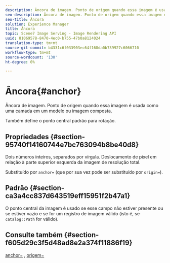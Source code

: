 ```yaml
---
description: Âncora de imagem. Ponto de origem quando essa imagem é usada como uma camada em um modelo ou imagem composta.
seo-description: Âncora de imagem. Ponto de origem quando essa imagem é usada como uma camada em um modelo ou imagem composta.
seo-title: Âncora
solution: Experience Manager
title: Âncora
topic: Scene7 Image Serving - Image Rendering API
uuid: 81069578-8470-4ec0-b755-47b0a8124024
translation-type: tm+mt
source-git-commit: b4331c6f033903ec64f168da0b739927c6066710
workflow-type: tm+mt
source-wordcount: '130'
ht-degree: 0%

---
```



# Âncora{#anchor}

Âncora de imagem. Ponto de origem quando essa imagem é usada como uma camada em um modelo ou imagem composta.

Também define o ponto central padrão para rotação.

## Propriedades {#section-95740f14160744e7bc763094b8be40d8}

Dois números inteiros, separados por vírgula. Deslocamento de pixel em relação à parte superior esquerda da imagem de resolução total.

Substituído por `anchor=` (que por sua vez pode ser substituído por `origin=`).

## Padrão {#section-ca3a4cc837d643519eff15951f2b47a1}

O ponto central da imagem é usado se esse campo não estiver presente ou se estiver vazio e se for um registro de imagem válido (isto é, se `catalog::Path` for válido).

## Consulte também {#section-f605d29c3f5d48ad8e2a374f11886f19}

[anchor=](/help/aem-is-ir-api/is-api/http-ref/image-serving-api-ref/c-http-protocol-reference/c-command-reference/r-anchor.md) ,  [origem=](/help/aem-is-ir-api/is-api/http-ref/image-serving-api-ref/c-http-protocol-reference/c-command-reference/r-origin.md)
